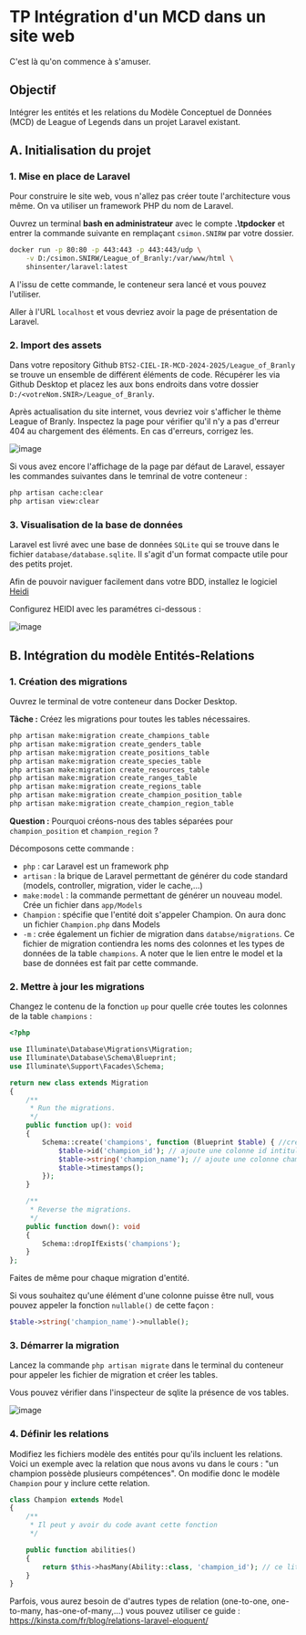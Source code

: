 # TP Intégration d'un MCD dans un site web

C'est là qu'on commence à s'amuser.

## Objectif
Intégrer les entités et les relations du Modèle Conceptuel de Données (MCD) de League of Legends dans un projet Laravel existant.

## A. Initialisation du projet

### 1. Mise en place de Laravel

Pour construire le site web, vous n'allez pas créer toute l'architecture vous même. On va utiliser un framework PHP du nom de Laravel.

Ouvrez un terminal **bash en administrateur** avec le compte **.\tpdocker** et entrer la commande suivante en remplaçant `csimon.SNIRW` par votre dossier.

```bash
docker run -p 80:80 -p 443:443 -p 443:443/udp \
    -v D:/csimon.SNIRW/League_of_Branly:/var/www/html \
    shinsenter/laravel:latest
```

A l'issu de cette commande, le conteneur sera lancé et vous pouvez l'utiliser.

Aller à l'URL `localhost` et vous devriez avoir la page de présentation de Laravel.

### 2. Import des assets

Dans votre repository Github `BTS2-CIEL-IR-MCD-2024-2025/League_of_Branly` se trouve un ensemble de différent éléments de code. Récupérer les via Github Desktop et placez les aux bons endroits dans votre dossier `D:/<votreNom.SNIR>/League_of_Branly`.

Après actualisation du site internet, vous devriez voir s'afficher le thème League of Branly. Inspectez la page pour vérifier qu'il n'y a pas d'erreur 404 au chargement des éléments. En cas d'erreurs, corrigez les.

![image](https://github.com/user-attachments/assets/e81b1369-840e-4960-a588-61a3c45e4e85)

Si vous avez encore l'affichage de la page par défaut de Laravel, essayer les commandes suivantes dans le temrinal de votre conteneur :

```bash
php artisan cache:clear
php artisan view:clear
```

### 3. Visualisation de la base de données

Laravel est livré avec une base de données `SQLite` qui se trouve dans le fichier `database/database.sqlite`. Il s'agit d'un format compacte utile pour des petits projet. 

Afin de pouvoir naviguer facilement dans votre BDD, installez le logiciel [Heidi](https://www.heidisql.com/download.php?download=installer)

Configurez HEIDI avec les paramétres ci-dessous :

![image](https://github.com/user-attachments/assets/795e78bc-bc8d-4c06-97f5-bf15f2cceef0)

## B. Intégration du modèle Entités-Relations

### 1. Création des migrations

Ouvrez le terminal de votre conteneur dans Docker Desktop.

**Tâche :** Créez les migrations pour toutes les tables nécessaires.

```bash
php artisan make:migration create_champions_table
php artisan make:migration create_genders_table
php artisan make:migration create_positions_table
php artisan make:migration create_species_table
php artisan make:migration create_resources_table
php artisan make:migration create_ranges_table
php artisan make:migration create_regions_table
php artisan make:migration create_champion_position_table
php artisan make:migration create_champion_region_table
```

**Question :** Pourquoi créons-nous des tables séparées pour `champion_position` et `champion_region` ?

Décomposons cette commande :
- `php` : car Laravel est un framework php
- `artisan` : la brique de Laravel permettant de générer du code standard (models, controller, migration, vider le cache,...)
- `make:model` : la commande permettant de générer un nouveau model. Crée un fichier dans `app/Models`
- `Champion` : spécifie que l'entité doit s'appeler Champion. On aura donc un fichier `Champion.php` dans Models
- `-m` : crée également un fichier de migration dans `databse/migrations`. Ce fichier de migration contiendra les noms des colonnes et les types de données de la table `champions`. A noter que le lien entre le model et la base de données est fait par cette commande.

### 2. Mettre à jour les migrations

Changez le contenu de la fonction `up` pour quelle crée toutes les colonnes de la table `champions` :

```php
<?php

use Illuminate\Database\Migrations\Migration;
use Illuminate\Database\Schema\Blueprint;
use Illuminate\Support\Facades\Schema;

return new class extends Migration
{
    /**
     * Run the migrations.
     */
    public function up(): void
    {
        Schema::create('champions', function (Blueprint $table) { //crée la table champions
            $table->id('champion_id'); // ajoute une colonne id intitulée champion_id
            $table->string('champion_name'); // ajoute une colonne champion_name qui contiendra des chaînes de caractères
            $table->timestamps();
        });
    }

    /**
     * Reverse the migrations.
     */
    public function down(): void
    {
        Schema::dropIfExists('champions');
    }
};
```

Faites de même pour chaque migration d'entité.

Si vous souhaitez qu'une élément d'une colonne puisse être null, vous pouvez appeler la fonction `nullable()` de cette façon :

```php
$table->string('champion_name')->nullable();
```

### 3. Démarrer la migration

Lancez la commande `php artisan migrate` dans le terminal du conteneur pour appeler les fichier de migration et créer les tables.

Vous pouvez vérifier dans l'inspecteur de sqlite la présence de vos tables.

![image](https://github.com/user-attachments/assets/c543c4f2-9b3a-4275-913c-99450c032643)

### 4. Définir les relations

Modifiez les fichiers modèle des entités pour qu'ils incluent les relations. Voici un exemple avec la relation que nous avons vu dans le cours : "un champion possède plusieurs compétences".
On modifie donc le modèle `Champion` pour y inclure cette relation.

```php
class Champion extends Model
{
    /**
     * Il peut y avoir du code avant cette fonction
     */

    public function abilities()
    {
        return $this->hasMany(Ability::class, 'champion_id'); // ce lit : ce champion ($this) a plusieurs compétences (Ability) et pour la connexion entre les deux se fait via le champ `champion_id`
    }
}
```

Parfois, vous aurez besoin de d'autres types de relation (one-to-one, one-to-many, has-one-of-many,...) vous pouvez utiliser ce guide : https://kinsta.com/fr/blog/relations-laravel-eloquent/
